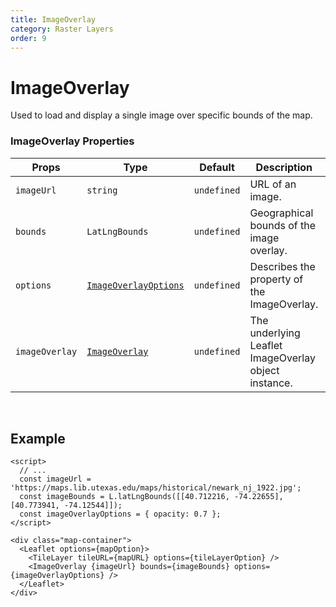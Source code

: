 ```yaml
---
title: ImageOverlay
category: Raster Layers
order: 9
---
```


<script>
  import ImageOverlayExample from '/src/common/sample/image_overlay/RasterImageOverlay.svelte';
</script>

# ImageOverlay

Used to load and display a single image over specific bounds of the map.

### ImageOverlay Properties

<div class='doc-table-container'>

| Props | Type | Default | Description | Required |
| --- | --- | --- | --- | -- |
| `imageUrl` | `string` | `undefined` | URL of an image. | `true` |
| `bounds` | `LatLngBounds` | `undefined` | Geographical bounds of the image overlay. | `true` |  
| `options` | [`ImageOverlayOptions`](https://leafletjs.com/reference.html#imageoverlay-option) | `undefined` | Describes the property of the ImageOverlay. | `false` |
| `imageOverlay` | [`ImageOverlay`](https://leafletjs.com/reference.html#imageoverlay) | `undefined` | The underlying Leaflet ImageOverlay object instance. | `false` |

</div>

<br>

## Example

<div class='example'>
  <ImageOverlayExample />

  ```svelte
  <script>
    // ...
    const imageUrl = 'https://maps.lib.utexas.edu/maps/historical/newark_nj_1922.jpg';
    const imageBounds = L.latLngBounds([[40.712216, -74.22655], [40.773941, -74.12544]]);
    const imageOverlayOptions = { opacity: 0.7 };
  </script>

  <div class="map-container">
    <Leaflet options={mapOption}>
      <TileLayer tileURL={mapURL} options={tileLayerOption} />
      <ImageOverlay {imageUrl} bounds={imageBounds} options={imageOverlayOptions} />
    </Leaflet>
  </div>
  ```

</div>